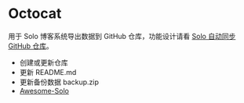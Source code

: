 # Octocat

用于 Solo 博客系统导出数据到 GitHub 仓库，功能设计请看 [Solo 自动同步 GitHub 仓库](https://hacpai.com/article/1557238327458)。

* 创建或更新仓库
* 更新 README.md
* 更新备份数据 backup.zip
* [Awesome-Solo](https://github.com/b3log/awesome-solo)
